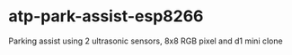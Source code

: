 # atp-park-assist-esp8266
Parking assist using 2 ultrasonic sensors, 8x8 RGB pixel and d1 mini clone
